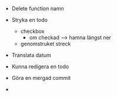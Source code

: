 

* Delete function namn

* Stryka en todo
    * checkbox
        * om checkad --> hamna längst ner
    * genomstruket streck

* Translata datum

* Kunna redigera en todo

* Göra en mergad commit

*   

